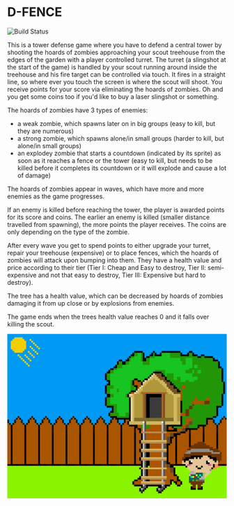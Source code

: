 # D-FENCE

![Build Status](https://travis-ci.org/M320Trololol/d-fence.svg?branch=master)

This is  a tower defense game where you have to defend a central tower by shooting the hoards of zombies approaching your scout treehouse from the edges of the garden with a player controlled turret. The turret (a slingshot at the start of the game) is handled by your scout running around inside the treehouse and his fire target can be controlled via touch. It fires in a straight line, so where ever you touch the screen is where the scout will shoot. You receive points for your score via eliminating the hoards of zombies. Oh and you get some coins too if you'd like to buy a laser slingshot or something.

The hoards of zombies have 3 types of enemies:

* a weak zombie, which spawns later on in big groups (easy to kill, but they are numerous)
* a strong zombie, which spawns alone/in small groups (harder to kill, but alone/in small groups)
* an explodey zombie that starts a countdown (indicated by its sprite) as soon as it reaches a fence or the tower (easy to kill, but needs to be killed before it completes its countdown or it will explode and cause a lot of damage)

The hoards of zombies appear in waves, which have more and more enemies as the game progresses.

If an enemy is killed before reaching the tower, the player is awarded points for its score and coins.
The earlier an enemy is killed (smaller distance travelled from spawning), the more points the player receives. The coins are only depending on the type of the zombie.

After every wave you get to spend points to either upgrade your turret, repair your treehouse (expensive) or to place fences, which the hoards of zombies will attack upon bumping into them. They have a health value and price according to their tier (Tier I: Cheap and Easy to destroy, Tier II: semi-expensive and not that easy to destroy, Tier III: Expensive but hard to destroy). 

The tree has a health value, which can be decreased by hoards of zombies damaging it from up close or by explosions from enemies.

The game ends when the trees health value reaches 0 and it falls over killing the scout.

![Menu Screen](https://raw.githubusercontent.com/M320Trololol/d-fence/master/d-fence/Assets.xcassets/menu-background.imageset/background2048x1536.png)

